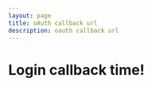 ```yaml
---
layout: page
title: oAuth callback url
description: oauth callback url
---
```


# Login callback time!

<script src="js/hello.js"></script>

